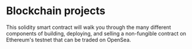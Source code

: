 # Blockchain projects
This solidity smart contract will walk you through the many different components of building, deploying, and selling a non-fungible contract on Ethereum's testnet that can be traded on OpenSea.
